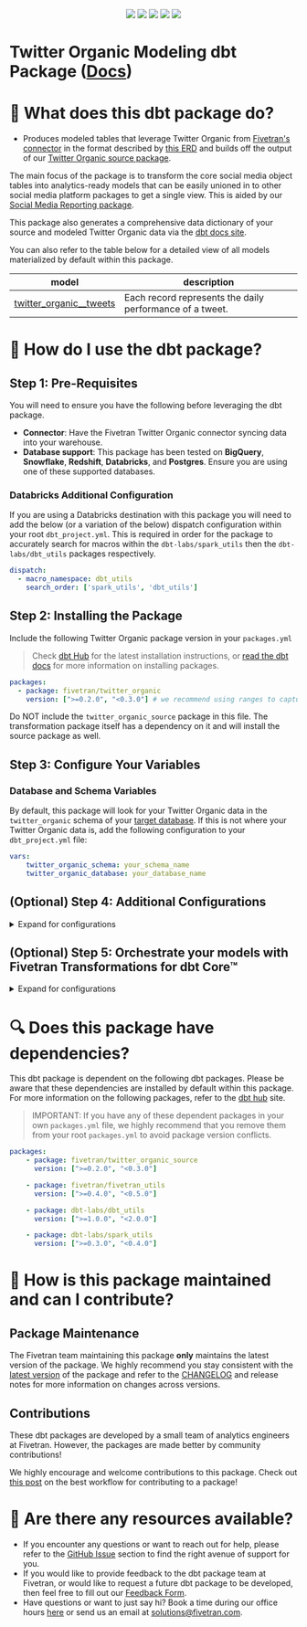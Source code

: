 <p align="center">
    <a alt="License"
        href="https://github.com/fivetran/dbt_twitter_organic/blob/main/LICENSE">
        <img src="https://img.shields.io/badge/License-Apache%202.0-blue.svg" /></a>
    <a alt="dbt-core">
        <img src="https://img.shields.io/badge/dbt_Core™_version->=1.3.0_,<2.0.0-orange.svg" /></a>
    <a alt="Maintained?">
        <img src="https://img.shields.io/badge/Maintained%3F-yes-green.svg" /></a>
    <a alt="PRs">
        <img src="https://img.shields.io/badge/Contributions-welcome-blueviolet" /></a>
    <a alt="Fivetran Quickstart Compatible"
        href="https://fivetran.com/docs/transformations/dbt/quickstart">
        <img src="https://img.shields.io/badge/Fivetran_Quickstart_Compatible%3F-yes-green.svg" /></a>
</p>

# Twitter Organic Modeling dbt Package ([Docs](https://fivetran.github.io/dbt_twitter_organic/))

# 📣 What does this dbt package do?

- Produces modeled tables that leverage Twitter Organic from [Fivetran's connector](https://fivetran.com/docs/applications/twitter) in the format described by [this ERD](https://fivetran.com/docs/applications/twitter#schemainformation) and builds off the output of our [Twitter Organic source package](https://github.com/fivetran/dbt_twitter_organic_source).

The main focus of the package is to transform the core social media object tables into analytics-ready models that can be easily unioned in to other social media platform packages to get a single view. This is aided by our [Social Media Reporting package](https://github.com/fivetran/dbt_social_media_reporting).

<!--section="twitter_organic_transformation_model-->

This package also generates a comprehensive data dictionary of your source and modeled Twitter Organic data via the [dbt docs site](https://fivetran.github.io/dbt_twitter_organic/).

You can also refer to the table below for a detailed view of all models materialized by default within this package.

| **model**                    | **description**                                                                                                        |
| ---------------------------- | ---------------------------------------------------------------------------------------------------------------------- |
| [twitter_organic__tweets](https://github.com/fivetran/dbt_twitter_organic/blob/main/models/twitter_organic__tweets.sql)         | Each record represents the daily performance of a tweet. |

<!--section-end-->

# 🎯 How do I use the dbt package?
## Step 1: Pre-Requisites
You will need to ensure you have the following before leveraging the dbt package.
- **Connector**: Have the Fivetran Twitter Organic connector syncing data into your warehouse. 
- **Database support**: This package has been tested on **BigQuery**, **Snowflake**, **Redshift**, **Databricks**, and **Postgres**. Ensure you are using one of these supported databases.

### Databricks Additional Configuration
If you are using a Databricks destination with this package you will need to add the below (or a variation of the below) dispatch configuration within your root `dbt_project.yml`. This is required in order for the package to accurately search for macros within the `dbt-labs/spark_utils` then the `dbt-labs/dbt_utils` packages respectively.
```yml
dispatch:
  - macro_namespace: dbt_utils
    search_order: ['spark_utils', 'dbt_utils']
```

## Step 2: Installing the Package
Include the following Twitter Organic package version in your `packages.yml`
> Check [dbt Hub](https://hub.getdbt.com/) for the latest installation instructions, or [read the dbt docs](https://docs.getdbt.com/docs/package-management) for more information on installing packages.

```yaml
packages:
  - package: fivetran/twitter_organic
    version: [">=0.2.0", "<0.3.0"] # we recommend using ranges to capture non-breaking changes automatically
```
Do NOT include the `twitter_organic_source` package in this file. The transformation package itself has a dependency on it and will install the source package as well.

## Step 3: Configure Your Variables
### Database and Schema Variables
By default, this package will look for your Twitter Organic data in the `twitter_organic` schema of your [target database](https://docs.getdbt.com/docs/running-a-dbt-project/using-the-command-line-interface/configure-your-profile). If this is not where your Twitter Organic data is, add the following configuration to your `dbt_project.yml` file:

```yml
vars:
    twitter_organic_schema: your_schema_name
    twitter_organic_database: your_database_name 
```

## (Optional) Step 4: Additional Configurations
<details><summary>Expand for configurations</summary>

### Change the Build Schema
By default, this package builds the GitHub staging models within a schema titled (<target_schema> + `_stg_twitter_organic`) in your target database. If this is not where you would like your GitHub staging data to be written to, add the following configuration to your root `dbt_project.yml` file:

```yml 
models:
    twitter_organic:
      +schema: my_new_schema_name # leave blank for just the target_schema
    twitter_organic_source:
      +schema: my_new_schema_name # leave blank for just the target_schema
```

### Change the source table references
If an individual source table has a different name than the package expects, add the table name as it appears in your destination to the respective variable:
> IMPORTANT: See this project's [`dbt_project.yml`](https://github.com/fivetran/dbt_twitter_organic_source/blob/main/dbt_project.yml) variable declarations to see the expected names.
    
```yml
vars:
    twitter_organic_<default_source_table_name>_identifier: your_table_name 
```

### Unioning Multiple Twitter Organic Connectors
If you have multiple Twitter Organic connectors in Fivetran and would like to use this package on all of them simultaneously, we have provided functionality to do so. The package will union all of the data together and pass the unioned table(s) into the final models. You will be able to see which source it came from in the `source_relation` column(s) of each model. To use this functionality, you will need to set either (**note that you cannot use both**) the `union_schemas` or `union_databases` variables:

```yml
# dbt_project.yml
...
config-version: 2
vars:
    ##You may set EITHER the schemas variables below
    twitter_organic_union_schemas: ['twitter_organic_one','twitter_organic_two']

    ##OR you may set EITHER the databases variables below
    twitter_organic_union_databases: ['twitter_organic_one','twitter_organic_two']
```
</details>

## (Optional) Step 5: Orchestrate your models with Fivetran Transformations for dbt Core™
<details><summary>Expand for configurations</summary>
<br>
Fivetran offers the ability for you to orchestrate your dbt project through the [Fivetran Transformations for dbt Core™](https://fivetran.com/docs/transformations/dbt) product. Refer to the linked docs for more information on how to setup your project for orchestration through Fivetran. 
</details>

# 🔍 Does this package have dependencies?
This dbt package is dependent on the following dbt packages. Please be aware that these dependencies are installed by default within this package. For more information on the following packages, refer to the [dbt hub](https://hub.getdbt.com/) site.
> IMPORTANT: If you have any of these dependent packages in your own `packages.yml` file, we highly recommend that you remove them from your root `packages.yml` to avoid package version conflicts.
    
```yml
packages:
    - package: fivetran/twitter_organic_source
      version: [">=0.2.0", "<0.3.0"]

    - package: fivetran/fivetran_utils
      version: [">=0.4.0", "<0.5.0"]

    - package: dbt-labs/dbt_utils
      version: [">=1.0.0", "<2.0.0"]

    - package: dbt-labs/spark_utils
      version: [">=0.3.0", "<0.4.0"]
```

# 🙌 How is this package maintained and can I contribute?
## Package Maintenance
The Fivetran team maintaining this package **only** maintains the latest version of the package. We highly recommend you stay consistent with the [latest version](https://hub.getdbt.com/fivetran/twitter_organic/latest/) of the package and refer to the [CHANGELOG](https://github.com/fivetran/dbt_twitter_organic/blob/main/CHANGELOG.md) and release notes for more information on changes across versions.

## Contributions
These dbt packages are developed by a small team of analytics engineers at Fivetran. However, the packages are made better by community contributions! 

We highly encourage and welcome contributions to this package. Check out [this post](https://discourse.getdbt.com/t/contributing-to-a-dbt-package/657) on the best workflow for contributing to a package!

# 🏪 Are there any resources available?
- If you encounter any questions or want to reach out for help, please refer to the [GitHub Issue](https://github.com/fivetran/dbt_twitter_organic/issues/new/choose) section to find the right avenue of support for you.
- If you would like to provide feedback to the dbt package team at Fivetran, or would like to request a future dbt package to be developed, then feel free to fill out our [Feedback Form](https://www.surveymonkey.com/r/DQ7K7WW).
- Have questions or want to just say hi? Book a time during our office hours [here](https://calendly.com/fivetran-solutions-team/fivetran-solutions-team-office-hours) or send us an email at solutions@fivetran.com.
